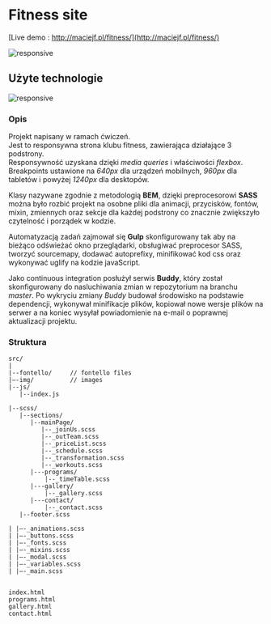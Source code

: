 # Fitness site

[Live demo : http://maciejf.pl/fitness/](http://maciejf.pl/fitness/)

![responsive](http://maciejf.pl/img/fitness/responsive.jpg)

## Użyte technologie

![responsive](http://maciejf.pl/img/fitness/technologie-github-fitness-site.png)

### Opis

Projekt napisany w ramach ćwiczeń.<br>
Jest to responsywna strona klubu fitness, zawierająca działające 3 podstrony.<br>
Responsywność uzyskana dzięki _media queries_ i właściwości _flexbox_. <br>
Breakpoints ustawione na _640px_ dla urządzeń mobilnych, _960px_ dla tabletów i powyżej _1240px_ dla desktopów.

Klasy nazywane zgodnie z metodologią **BEM**, dzięki preprocesorowi **SASS** można było rozbić projekt na osobne pliki dla animacji, przycisków, fontów, mixin, zmiennych oraz sekcje dla każdej podstrony co znacznie zwiększyło czytelność i porządek w kodzie.

Automatyzacją zadań zajmował się **Gulp** skonfigurowany tak aby na bieżąco odświeżać okno przeglądarki, obsługiwać preprocesor SASS, tworzyć sourcemapy, dodawać autoprefixy, minifikować kod css oraz wykonywać uglify na kodzie javaScript.

Jako continuous integration posłużył serwis **Buddy**, który został skonfigurowany do nasluchiwania zmian w repozytorium na branchu _master_. Po wykryciu zmiany _Buddy_ budował środowisko na podstawie dependencji, wykonywał minifikacje plików, kopiował nowe wersje plików na serwer a na koniec wysyłał powiadomienie na e-mail o poprawnej aktualizacji projektu.

### Struktura

```
src/
|
|--fontello/     // fontello files
|–-img/          // images
|--js/
   |--index.js

|--scss/
   |--sections/
      |--mainPage/
         |--_joinUs.scss
         |--_outTeam.scss
         |--_priceList.scss
         |--_schedule.scss
         |--_transformation.scss
         |--_workouts.scss
      |---programs/
          |--_timeTable.scss
      |---gallery/
          |--_gallery.scss
      |---contact/
          |--_contact.scss
   |--footer.scss

| |–-_animations.scss
| |–-_buttons.scss
| |–-_fonts.scss
| |–-_mixins.scss
| |–-_modal.scss
| |–-_variables.scss
| |–-_main.scss


index.html
programs.html
gallery.html
contact.html
```
